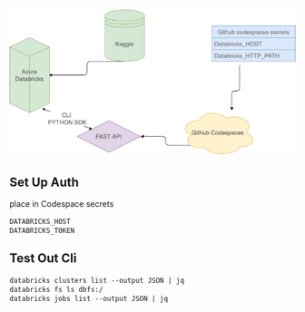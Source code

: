 ### 
![Figure](https://github.com/nogibjj/airus-codespaces/blob/main/test.png)

Set Up Auth
-----------
place in Codespace secrets
  
    DATABRICKS_HOST
    DATABRICKS_TOKEN

Test Out Cli
------------
    databricks clusters list --output JSON | jq
    databricks fs ls dbfs:/
    databricks jobs list --output JSON | jq
    